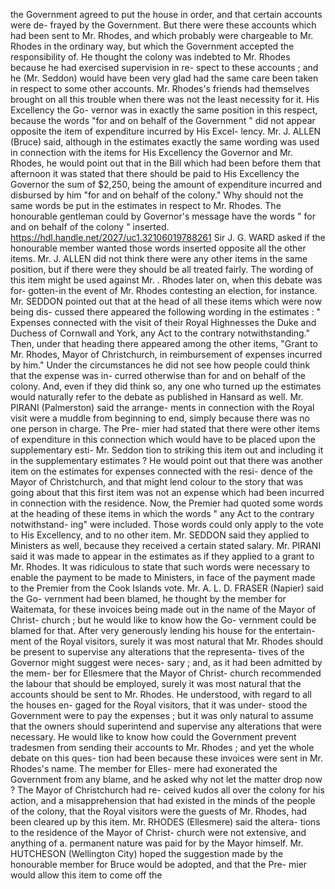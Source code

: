 the Government agreed to put the house in order, and that certain accounts were de- frayed by the Government. But there were these accounts which had been sent to Mr. Rhodes, and which probably were chargeable to Mr. Rhodes in the ordinary way, but which the Government accepted the responsibility of. He thought the colony was indebted to Mr. Rhodes because he had exercised supervision in re- spect to these accounts ; and he (Mr. Seddon) would have been very glad had the same care been taken in respect to some other accounts. Mr. Rhodes's friends had themselves brought on all this trouble when there was not the least necessity for it. His Excellency the Go- vernor was in exactly the same position in this respect, because the words "for and on behalf of the Government " did not appear opposite the item of expenditure incurred by His Excel- lency. Mr. J. ALLEN (Bruce) said, although in the estimates exactly the same wording was used in connection with the items for His Excellency the Governor and Mr. Rhodes, he would point out that in the Bill which had been before them that afternoon it was stated that there should be paid to His Excellency the Governor the sum of $2,250, being the amount of expenditure incurred and disbursed by him "for and on behalf of the colony." Why should not the same words be put in the estimates in respect to Mr. Rhodes. The honourable gentleman could by Governor's message have the words " for and on behalf of the colony " inserted. https://hdl.handle.net/2027/uc1.32106019788261 Sir J. G. WARD asked if the honourable member wanted those words inserted opposite all the other items. Mr. J. ALLEN did not think there were any other items in the same position, but if there were they should be all treated fairly. The wording of this item might be used against Mr. . Rhodes later on, when this debate was for- gotten-in the event of Mr. Rhodes contesting an election, for instance. Mr. SEDDON pointed out that at the head of all these items which were now being dis- cussed there appeared the following wording in the estimates : " Expenses connected with the visit of their Royal Highnesses the Duke and Duchess of Cornwall and York, any Act to the contrary notwithstanding." Then, under that heading there appeared among the other items, "Grant to Mr. Rhodes, Mayor of Christchurch, in reimbursement of expenses incurred by him." Under the circumstances he did not see how people could think that the expense was in- curred otherwise than for and on behalf of the colony. And, even if they did think so, any one who turned up the estimates would naturally refer to the debate as published in Hansard as well. Mr. PIRANI (Palmerston) said the arrange- ments in connection with the Royal visit were a muddle from beginning to end, simply because there was no one person in charge. The Pre- mier had stated that there were other items of expenditure in this connection which would have to be placed upon the supplementary esti- Mr. Seddon tion to striking this item out and including it in the supplementary estimates ? He would point out that there was another item on the estimates for expenses connected with the resi- dence of the Mayor of Christchurch, and that might lend colour to the story that was going about that this first item was not an expense which had been incurred in connection with the residence. Now, the Premier had quoted some words at the heading of these items in which the words " any Act to the contrary notwithstand- ing" were included. Those words could only apply to the vote to His Excellency, and to no other item. Mr. SEDDON said they applied to Ministers as well, because they received a certain stated salary. Mr. PIRANI said it was made to appear in the estimates as if they applied to a grant to Mr. Rhodes. It was ridiculous to state that such words were necessary to enable the payment to be made to Ministers, in face of the payment made to the Premier from the Cook Islands vote. Mr. A. L. D. FRASER (Napier) said the Go- vernment had been blamed, he thought by the member for Waitemata, for these invoices being made out in the name of the Mayor of Christ- church ; but he would like to know how the Go- vernment could be blamed for that. After very generously lending his house for the entertain- ment of the Royal visitors, surely it was most natural that Mr. Rhodes should be present to supervise any alterations that the representa- tives of the Governor might suggest were neces- sary ; and, as it had been admitted by the mem- ber for Ellesmere that the Mayor of Christ- church recommended the labour that should be employed, surely it was most natural that the accounts should be sent to Mr. Rhodes. He understood, with regard to all the houses en- gaged for the Royal visitors, that it was under- stood the Government were to pay the expenses ; but it was only natural to assume that the owners should superintend and supervise any alterations that were necessary. He would like to know how could the Government prevent tradesmen from sending their accounts to Mr. Rhodes ; and yet the whole debate on this ques- tion had been because these invoices were sent in Mr. Rhodes's name. The member for Elles- mere had exonerated the Government from any blame, and he asked why not let the matter drop now ? The Mayor of Christchurch had re- ceived kudos all over the colony for his action, and a misapprehension that had existed in the minds of the people of the colony, that the Royal visitors were the guests of Mr. Rhodes, had been cleared up by this item. Mr. RHODES (Ellesmere) said the altera- tions to the residence of the Mayor of Christ- church were not extensive, and anything of a. permanent nature was paid for by the Mayor himself. Mr. HUTCHESON (Wellington City) hoped the suggestion made by the honourable member for Bruce would be adopted, and that the Pre- mier would allow this item to come off the 